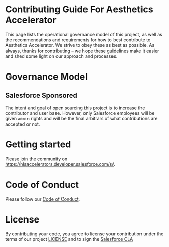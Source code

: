 # Contributing Guide For Aesthetics Accelerator

This page lists the operational governance model of this project, as well as the recommendations and requirements for how to best contribute to Aesthetics Accelerator. We strive to obey these as best as possible. As always, thanks for contributing – we hope these guidelines make it easier and shed some light on our approach and processes.

# Governance Model
## Salesforce Sponsored

The intent and goal of open sourcing this project is to increase the contributor and user base. However, only Salesforce employees will be given `admin` rights and will be the final arbitrars of what contributions are accepted or not.

# Getting started

Please join the community on https://hlsaccelerators.developer.salesforce.com/s/. 

# Code of Conduct
Please follow our [Code of Conduct](CODE_OF_CONDUCT.md).

# License
By contributing your code, you agree to license your contribution under the terms of our project [LICENSE](LICENSE.txt) and to sign the [Salesforce CLA](https://cla.salesforce.com/sign-cla)
